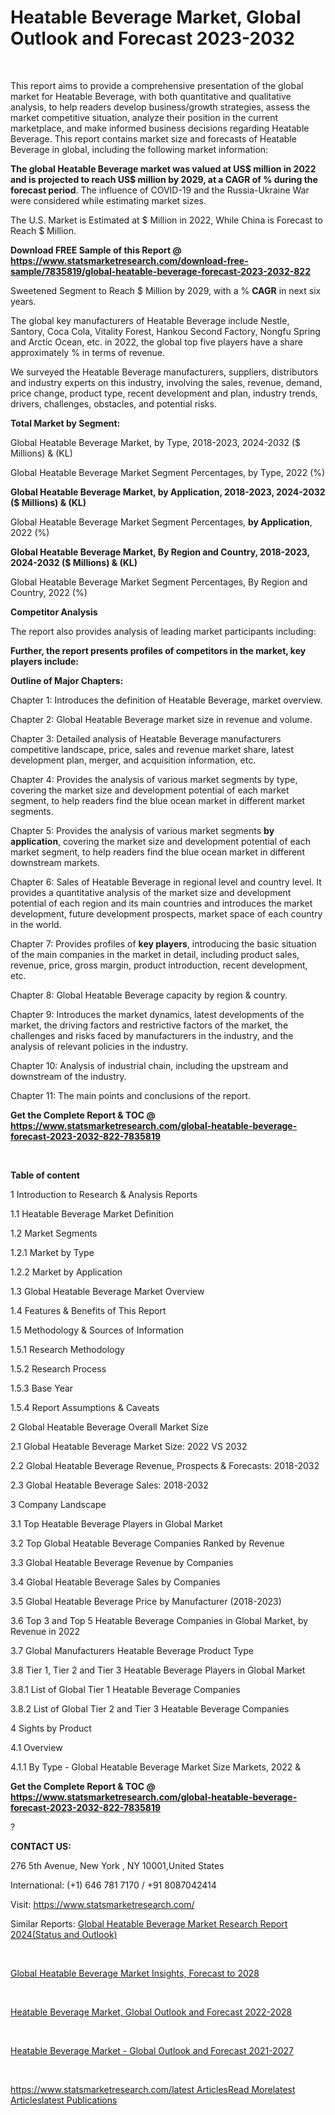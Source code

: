 <h1>Heatable Beverage Market, Global Outlook and Forecast 2023-2032</h1><br/><p>This report aims to provide a comprehensive presentation of the global market for Heatable Beverage, with both quantitative and qualitative analysis, to help readers develop business/growth strategies, assess the market competitive situation, analyze their position in the current marketplace, and make informed business decisions regarding Heatable Beverage. This report contains market size and forecasts of Heatable Beverage in global, including the following market information:</p>
 
 
 
 <p><strong>The global Heatable Beverage market was valued at US$ million in 2022 and is projected to reach US$ million by 2029, at a <strong>CAGR</strong> of % during the forecast period</strong>. The influence of COVID-19 and the Russia-Ukraine War were considered while estimating market sizes.</p>
 
 
 
 <p>The U.S. Market is Estimated at $ Million in 2022, While China is Forecast to Reach $ Million.</p>
 
 
 
 <p><strong>Download FREE Sample of this Report @ <a href="https://www.statsmarketresearch.com/download-free-sample/7835819/global-heatable-beverage-forecast-2023-2032-822">https://www.statsmarketresearch.com/download-free-sample/7835819/global-heatable-beverage-forecast-2023-2032-822</a></strong></p>
 
 
 
 <p>Sweetened Segment to Reach $ Million by 2029, with a % <strong>CAGR</strong> in next six years.</p>
 
 
 
 <p>The global key manufacturers of Heatable Beverage include Nestle, Santory, Coca Cola, Vitality Forest, Hankou Second Factory, Nongfu Spring and Arctic Ocean, etc. in 2022, the global top five players have a share approximately % in terms of revenue.</p>
 
 
 
 <p>We surveyed the Heatable Beverage manufacturers, suppliers, distributors and industry experts on this industry, involving the sales, revenue, demand, price change, product type, recent development and plan, industry trends, drivers, challenges, obstacles, and potential risks.</p>
 
 
 
 <p><strong>Total Market by Segment:</strong></p>
 
 
 
 <p>Global Heatable Beverage Market, by Type, 2018-2023, 2024-2032 ($ Millions) & (KL)</p>
 
 
 
 <p>Global Heatable Beverage Market Segment Percentages, by Type, 2022 (%)</p>
 
 
 
 <p><strong>Global Heatable Beverage Market, <strong>by Application</strong>, 2018-2023, 2024-2032 ($ Millions) & (KL)</strong></p>
 
 
 
 <p>Global Heatable Beverage Market Segment Percentages, <strong>by Application</strong>, 2022 (%)</p>
 
 
 
 <p><strong>Global Heatable Beverage Market, By Region and Country, 2018-2023, 2024-2032 ($ Millions) & (KL)</strong></p>
 
 
 
 <p>Global Heatable Beverage Market Segment Percentages, By Region and Country, 2022 (%)</p>
 
 
 
 <p><strong>Competitor Analysis</strong></p>
 
 
 
 <p>The report also provides analysis of leading market participants including:</p>
 
 
 
 <p><strong>Further, the report presents profiles of competitors in the market, <strong>key players</strong> include:</strong></p>
 
 
 
 <p><strong>Outline of Major Chapters:</strong></p>
 
 
 
 <p>Chapter 1: Introduces the definition of Heatable Beverage, market overview.</p>
 
 
 
 <p>Chapter 2: Global Heatable Beverage market size in revenue and volume.</p>
 
 
 
 <p>Chapter 3: Detailed analysis of Heatable Beverage manufacturers competitive landscape, price, sales and revenue market share, latest development plan, merger, and acquisition information, etc.</p>
 
 
 
 <p>Chapter 4: Provides the analysis of various market segments by type, covering the market size and development potential of each market segment, to help readers find the blue ocean market in different market segments.</p>
 
 
 
 <p>Chapter 5: Provides the analysis of various market segments <strong>by application</strong>, covering the market size and development potential of each market segment, to help readers find the blue ocean market in different downstream markets.</p>
 
 
 
 <p>Chapter 6: Sales of Heatable Beverage in regional level and country level. It provides a quantitative analysis of the market size and development potential of each region and its main countries and introduces the market development, future development prospects, market space of each country in the world.</p>
 
 
 
 <p>Chapter 7: Provides profiles of <strong>key players</strong>, introducing the basic situation of the main companies in the market in detail, including product sales, revenue, price, gross margin, product introduction, recent development, etc.</p>
 
 
 
 <p>Chapter 8: Global Heatable Beverage capacity by region & country.</p>
 
 
 
 <p>Chapter 9: Introduces the market dynamics, latest developments of the market, the driving factors and restrictive factors of the market, the challenges and risks faced by manufacturers in the industry, and the analysis of relevant policies in the industry.</p>
 
 
 
 <p>Chapter 10: Analysis of industrial chain, including the upstream and downstream of the industry.</p>
 
 
 
 <p>Chapter 11: The main points and conclusions of the report.</p>
 
 
 
 <div><b>Get the Complete Report & TOC @ <a href="https://www.statsmarketresearch.com/global-heatable-beverage-forecast-2023-2032-822-7835819">https://www.statsmarketresearch.com/global-heatable-beverage-forecast-2023-2032-822-7835819</a></b></div>
 
 
 
 <p><br />
 
 <b>Table of content</b></p>
 
 
 
 <p>1 Introduction to Research & Analysis Reports<br />
 
 1.1 Heatable Beverage Market Definition<br />
 
 1.2 Market Segments<br />
 
 1.2.1 Market by Type<br />
 
 1.2.2 Market by Application<br />
 
 1.3 Global Heatable Beverage Market Overview<br />
 
 1.4 Features & Benefits of This Report<br />
 
 1.5 Methodology & Sources of Information<br />
 
 1.5.1 Research Methodology<br />
 
 1.5.2 Research Process<br />
 
 1.5.3 Base Year<br />
 
 1.5.4 Report Assumptions & Caveats<br />
 
 2 Global Heatable Beverage Overall Market Size<br />
 
 2.1 Global Heatable Beverage Market Size: 2022 VS 2032<br />
 
 2.2 Global Heatable Beverage Revenue, Prospects & Forecasts: 2018-2032<br />
 
 2.3 Global Heatable Beverage Sales: 2018-2032<br />
 
 3 Company Landscape<br />
 
 3.1 Top Heatable Beverage Players in Global Market<br />
 
 3.2 Top Global Heatable Beverage Companies Ranked by Revenue<br />
 
 3.3 Global Heatable Beverage Revenue by Companies<br />
 
 3.4 Global Heatable Beverage Sales by Companies<br />
 
 3.5 Global Heatable Beverage Price by Manufacturer (2018-2023)<br />
 
 3.6 Top 3 and Top 5 Heatable Beverage Companies in Global Market, by Revenue in 2022<br />
 
 3.7 Global Manufacturers Heatable Beverage Product Type<br />
 
 3.8 Tier 1, Tier 2 and Tier 3 Heatable Beverage Players in Global Market<br />
 
 3.8.1 List of Global Tier 1 Heatable Beverage Companies<br />
 
 3.8.2 List of Global Tier 2 and Tier 3 Heatable Beverage Companies<br />
 
 4 Sights by Product<br />
 
 4.1 Overview<br />
 
 4.1.1 By Type - Global Heatable Beverage Market Size Markets, 2022 &</p>
 
 
 
 <div><b>Get the Complete Report & TOC @ <a href="https://www.statsmarketresearch.com/global-heatable-beverage-forecast-2023-2032-822-7835819">https://www.statsmarketresearch.com/global-heatable-beverage-forecast-2023-2032-822-7835819</a></b></div>
 
 
 
 <p>? </p>
 
 
 
 <p><b>CONTACT US:</b><br />
 
 276 5th Avenue, New York , NY 10001,United States<br />
 
 International: (+1) 646 781 7170 / +91 8087042414<br />
 
 Visit: <a href="https://www.statsmarketresearch.com/">https://www.statsmarketresearch.com/</a><br />
 
 Similar Reports: <a href="https://www.statsmarketresearch.com/global-heatable-beverage-forecast-2023-2032-822-7835819">Global Heatable Beverage Market Research Report 2024(Status and Outlook)</a><br />
 
 <br />
 
 <a href="https://www.statsmarketresearch.com/global-heatable-beverage-forecast-2023-2032-822-7835819">Global Heatable Beverage Market Insights, Forecast to 2028</a><br />
 
 <br />
 
 <a href="https://www.statsmarketresearch.com/global-heatable-beverage-forecast-2023-2032-822-7835819">Heatable Beverage Market, Global Outlook and Forecast 2022-2028</a><br />
 
 <br />
 
 <a href="https://www.statsmarketresearch.com/global-heatable-beverage-forecast-2023-2032-822-7835819">Heatable Beverage Market - Global Outlook and Forecast 2021-2027</a><br />
 
 <br />
 
 <a href="https://gyeongbokgung.com">https://www.statsmarketresearch.com/</a><a href="https://hallyeomaritime.com">latest Articles</a><a href="https://jingwansa.com">Read More</a><a href="https://nguoiviet.jp/">latest Articles</a><a href="https://www.intelmarketresearch.com/">latest Publications</a></p>